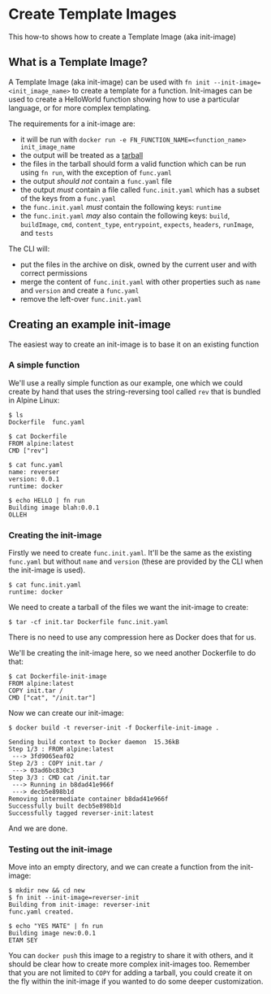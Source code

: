 # Create Template Images

This how-to shows how to create a Template Image (aka init-image)

## What is a Template Image?

A Template Image (aka init-image) can be used with `fn init --init-image=<init_image_name>` to create a template for a function. Init-images
can be used to create a HelloWorld function showing how to use a particular language, or for more complex
templating.

The requirements for a init-image are:

  - it will be run with `docker run -e FN_FUNCTION_NAME=<function_name> init_image_name`
  - the output will be treated as a [tarball](https://en.wikipedia.org/wiki/Tar_(computing))
  - the files in the tarball should form a valid function which can be run using `fn run`, with the exception of `func.yaml`
  - the output _should not_ contain a `func.yaml` file
  - the output _must_ contain a file called `func.init.yaml` which has a subset of the keys from a `func.yaml`
  - the `func.init.yaml` _must_ contain the following keys: `runtime`
  - the `func.init.yaml` _may_ also contain the following keys: `build`, `buildImage`, `cmd`, `content_type`, `entrypoint`, `expects`, `headers`, `runImage`, and `tests`


The CLI will:
  - put the files in the archive on disk, owned by the current user and with correct permissions
  - merge the content of `func.init.yaml` with other properties such as `name` and `version` and create a `func.yaml`
  - remove the left-over `func.init.yaml`

## Creating an example init-image

The easiest way to create an init-image is to base it on an existing function

### A simple function

We'll use a really simple function as our example, one which we could create by hand that uses the string-reversing tool called `rev` that is bundled in Alpine Linux:

```shell
$ ls
Dockerfile  func.yaml
```

```shell
$ cat Dockerfile
FROM alpine:latest
CMD ["rev"]
```

```shell
$ cat func.yaml
name: reverser
version: 0.0.1
runtime: docker
```

```shell
$ echo HELLO | fn run
Building image blah:0.0.1
OLLEH
```

### Creating the init-image

Firstly we need to create `func.init.yaml`.  It'll be the same as the existing `func.yaml` but without `name` and `version` (these are provided by the CLI when the init-image is used).

```shell
$ cat func.init.yaml
runtime: docker
```

We need to create a tarball of the files we want the init-image to create:

```shell
$ tar -cf init.tar Dockerfile func.init.yaml
```

There is no need to use any compression here as Docker does that for us.

We'll be creating the init-image here, so we need another Dockerfile to do that:

```shell
$ cat Dockerfile-init-image
FROM alpine:latest
COPY init.tar /
CMD ["cat", "/init.tar"]
```

Now we can create our init-image:

```shell
$ docker build -t reverser-init -f Dockerfile-init-image .

Sending build context to Docker daemon  15.36kB
Step 1/3 : FROM alpine:latest
 ---> 3fd9065eaf02
Step 2/3 : COPY init.tar /
 ---> 03ad6bc830c3
Step 3/3 : CMD cat /init.tar
 ---> Running in b8dad41e966f
 ---> decb5e898b1d
Removing intermediate container b8dad41e966f
Successfully built decb5e898b1d
Successfully tagged reverser-init:latest
```

And we are done.

### Testing out the init-image

Move into an empty directory, and we can create a function from the init-image:

```shell
$ mkdir new && cd new
$ fn init --init-image=reverser-init
Building from init-image: reverser-init
func.yaml created.
```

```shell
$ echo "YES MATE" | fn run
Building image new:0.0.1 
ETAM SEY
```

You can `docker push` this image to a registry to share it with others, and it should be clear how to create more complex init-images too. Remember that you are not limited to `COPY` for adding a tarball, you could create it on the fly within the init-image if you wanted to do some deeper customization.